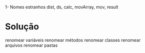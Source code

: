 1- Nomes estranhos
dist, ds, calc, movArray, mov, result

# Solução
renomear variáveis
renomear métodos
renomear classes
renomear arquivos
renomear pastas
